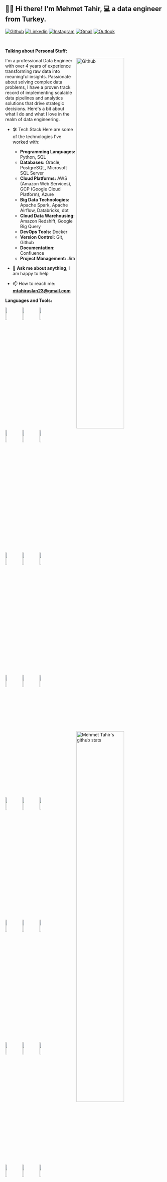 <!-- Your title -->
## 👋🏼 Hi there! I'm Mehmet Tahir, 💻 a data engineer from Turkey.

<!-- Your badges
You can use the website to generate badges: https://shields.io/
-->

[![Github](https://img.shields.io/badge/-Github-000?style=flat&logo=Github&logoColor=white)](https://github.com/mtahiraslan)
[![Linkedin](https://img.shields.io/badge/-LinkedIn-blue?style=flat&logo=Linkedin&logoColor=white)](https://www.linkedin.com/in/mtahiraslan/)
[![Instagram](https://img.shields.io/badge/-Instagram-c13584?style=flat&labelColor=c13584&logo=instagram&logoColor=white)](https://www.instagram.com/mhmthraslan/)
[![Gmail](https://img.shields.io/badge/-Gmail-c14438?style=flat&logo=Gmail&logoColor=white)](mailto:mtahiraslan23@gmail.com)
[![Outlook](https://img.shields.io/badge/-Outlook-0078D4?style=flat&logo=Microsoft-Outlook&logoColor=white)](mailto:mtahiraslan23@gmail.com)

&nbsp;

<!-- Talking about you -->
**Talking about Personal Stuff:**

<!-- Any image aligned to the right. Beware the width -->
<img width="55%" align="right" alt="Github" src="https://img.freepik.com/premium-vector/programmer-is-tired-work-development-programming-coding-technologies-low-battery_569013-382.jpg?w=826" />

I'm a professional Data Engineer with over 4 years of experience transforming raw data into meaningful insights. Passionate about solving complex data problems, I have a proven track record of implementing scalable data pipelines and analytics solutions that drive strategic decisions. Here's a bit about what I do and what I love in the realm of data engineering.

- 🛠 Tech Stack
Here are some of the technologies I've worked with:
  * **Programming Languages:** Python, SQL
  * **Databases:** Oracle, PostgreSQL, Microsoft SQL Server
  * **Cloud Platforms:** AWS (Amazon Web Services), GCP (Google Cloud Platform), Azure
  * **Big Data Technologies:** Apache Spark, Apache Airflow, Databricks, dbt
  * **Cloud Data Warehousing:** Amazon Redshift, Google Big Query
  * **DevOps Tools:** Docker
  * **Version Control:** Git, Github
  * **Documentation:** Confluence
  * **Project Management:** Jira

- 💬 **Ask me about anything**, I am happy to help
- 📫 How to reach me: **mtahiraslan23@gmail.com**

**Languages and Tools:** 

<!-- Your GitHub readme stats
You can use this API: https://github.com/anuraghazra/github-readme-stats
-->
<p>
  <a href="https://github.com/mtahiraslan/">
    <img width="55%" align="right" alt="Mehmet Tahir's github stats" src="https://github-readme-stats.vercel.app/api?username=mtahiraslan&theme=default&hide_border=false&include_all_commits=true&count_private=false" />
  </a>
 
  <a>
    <img width="55%" align="right" alt="Most Used Languages" src="https://github-readme-stats.vercel.app/api/top-langs/?username=mtahiraslan&theme=default&hide_border=false&include_all_commits=true&count_private=false&layout=compact" />
  </a>

  <!-- Your languages and tools. Be careful with the alignment. 
  You can use these sites to get logos: https://www.vectorlogo.zone or https://simpleicons.org/
  -->
  <code><img width="10%" src="https://www.vectorlogo.zone/logos/python/python-horizontal.svg"></code>
  <code><img width="10%" src="https://www.vectorlogo.zone/logos/oracle/oracle-ar21.svg"></code>
  <code><img width="10%" src="https://www.vectorlogo.zone/logos/postgresql/postgresql-ar21.svg"></code>
  <br />
  <code><img width="10%" src="https://www.svgrepo.com/show/303229/microsoft-sql-server-logo.svg"></code>
  <code><img width="10%" src="https://www.svgrepo.com/show/448266/aws.svg"></code>
  <code><img width="10%" src="https://www.svgrepo.com/show/353805/google-cloud.svg"></code>
  <br />
  <code><img width="10%" src="https://www.vectorlogo.zone/logos/microsoft_azure/microsoft_azure-ar21.svg"></code>
  <code><img width="10%" src="https://www.vectorlogo.zone/logos/apache_spark/apache_spark-ar21.svg"></code>
  <code><img width="10%" src="https://icon.icepanel.io/Technology/svg/Apache-Airflow.svg"></code>
  <br />
  <code><img width="10%" src="https://www.vectorlogo.zone/logos/databricks/databricks-ar21.svg"></code>
  <code><img width="10%" src="https://logowik.com/content/uploads/images/dbt5596.jpg"></code>
  <code><img width="10%" src="https://logowik.com/content/uploads/images/amazon-redshift2247.jpg"></code>
   <br />
  <code><img width="10%" src="https://www.vectorlogo.zone/logos/google_bigquery/google_bigquery-ar21.svg"></code>
  <code><img width="10%" src="https://www.vectorlogo.zone/logos/docker/docker-ar21.svg"></code>
  <code><img width="10%" src="https://www.vectorlogo.zone/logos/git-scm/git-scm-ar21.svg"></code>
   <br />
  <code><img width="10%" src="https://www.vectorlogo.zone/logos/github/github-ar21.svg"></code>
  <code><img width="10%" src="https://www.svgrepo.com/show/353597/confluence.svg"></code>
  <code><img width="10%" src="https://www.vectorlogo.zone/logos/atlassian_jira/atlassian_jira-ar21.svg"></code>
  <br />
  <code><img width="10%" src="https://www.vectorlogo.zone/logos/visualstudio_code/visualstudio_code-ar21.svg"></code>
  <code><img width="10%" src="https://www.svgrepo.com/show/354237/pycharm.svg"></code>
  <code><img width="10%" src="https://www.vectorlogo.zone/logos/microsoft_powerbi/microsoft_powerbi-ar21.svg"></code>
    <br />
  <code><img width="10%" src="https://www.svgrepo.com/show/354427/tableau.svg"></code>
  <code><img width="10%" src="https://www.svgrepo.com/show/354242/qlik.svg"></code>
  <code><img width="10%" src="https://logowik.com/content/uploads/images/azure-data-factory2539.jpg"></code>
</p>

<!-- Your hits or visitors
site: http://hits.dwyl.com or https://visitor-badge.glitch.me
Both APIs are in trouble due to the number of requests, if you know any other to register visitors, great
-->
<p align="center">
  <img alt="ViewCount" src="https://views.whatilearened.today/views/github/mtahiraslan/mtahiraslan.svg" />
</p>
